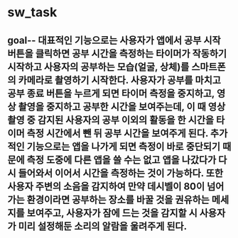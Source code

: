 # sw_task
goal--
대표적인 기능으로는 사용자가 앱에서 공부 시작 버튼을 클릭하면 공부 시간을 측정하는 타이머가 작동하기 시작하고 사용자의 공부하는 모습(얼굴, 상체)를 스마트폰의 카메라로 촬영하기 시작한다. 사용자가 공부를 마치고 공부 종료 버튼을 누르게 되면 타이머 측정을 중지하고, 영상 촬영을 중지하고 공부한 시간을 보여주는데, 이 때 영상 촬영 중 감지된 사용자의 공부 이외의 활동을 한 시간을 타이머 측정 시간에서 뺀 뒤 공부 시간을 보여주게 된다. 
추가적인 기능으로는 앱을 나가게 되면 측정이 바로 중단되기 때문에 측정 도중에 다른 앱을 쓸 수는 없고 앱을 나갔다가 다시 들어와서 이어서 시간을 측정하는 것이 가능하다. 또한 사용자 주변의 소음을 감지하여 만약 데시벨이 80이 넘어가는 환경이라면 공부하는 장소를 바꿀 것을 권유하는 메세지를 보여주고, 사용자가 잠에 드는 것을 감지할 시 사용자가 미리 설정해둔 소리의 알람을 울려주게 된다.
--
